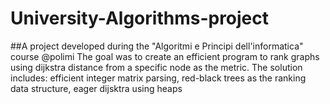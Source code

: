 # University-Algorithms-project
##A project developed during the "Algoritmi e Principi dell'informatica" course @polimi
The goal was to create an efficient program to rank graphs using dijkstra distance from a specific node as the metric.
The solution includes: efficient integer matrix parsing, red-black trees as the ranking data structure, eager dijsktra using heaps
